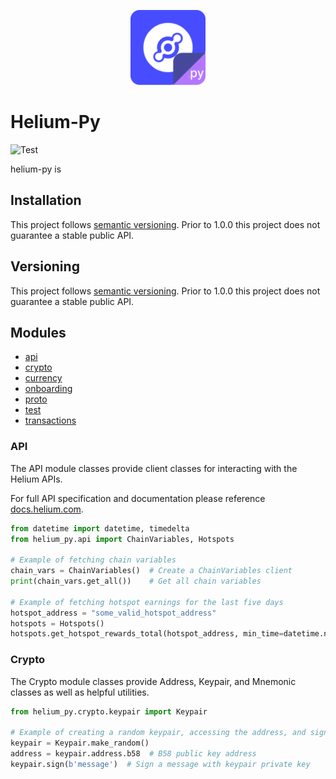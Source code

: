 <p align="center">
<img src="helium-py.png" width="120px" height="120px" alt="helium-py logo" title="helium.py">
</p>

# Helium-Py
![Test](https://github.com/Crypto-Balloon/helium-py/actions/workflows/test.yml/badge.svg)

helium-py is 
## Installation

This project follows [semantic versioning](https://semver.org/). Prior to 1.0.0 this project does not
guarantee a stable public API.

## Versioning

This project follows [semantic versioning](https://semver.org/). Prior to 1.0.0 this project does not
guarantee a stable public API.

## Modules

- [api](#api)
- [crypto](#crypto)
- [currency](#currency)
- [onboarding](#onboarding)
- [proto](#proto)
- [test](#test)
- [transactions](#transactions)

### API

The API module classes provide client classes for interacting with the Helium APIs.

For full API specification and documentation please reference [docs.helium.com](https://docs.helium.com/api/blockchain).

```python
from datetime import datetime, timedelta
from helium_py.api import ChainVariables, Hotspots

# Example of fetching chain variables
chain_vars = ChainVariables()  # Create a ChainVariables client
print(chain_vars.get_all())    # Get all chain variables

# Example of fetching hotspot earnings for the last five days
hotspot_address = "some_valid_hotspot_address"
hotspots = Hotspots()
hotspots.get_hotspot_rewards_total(hotspot_address, min_time=datetime.now() - timedelta(days=5))
```

### Crypto

The Crypto module classes provide Address, Keypair, and Mnemonic classes as well as helpful utilities.

```python
from helium_py.crypto.keypair import Keypair

# Example of creating a random keypair, accessing the address, and signing a message
keypair = Keypair.make_random()
address = keypair.address.b58  # B58 public key address
keypair.sign(b'message')  # Sign a message with keypair private key
```